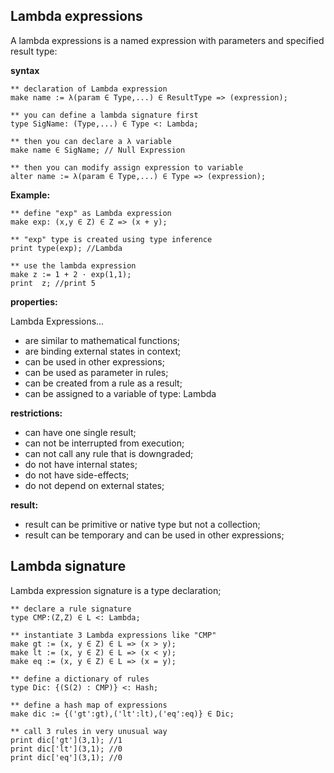 ## Lambda expressions

A lambda expressions is a named expression with parameters and specified result type:

**syntax**

```
** declaration of Lambda expression
make name := λ(param ∈ Type,...) ∈ ResultType => (expression);
```

```
** you can define a lambda signature first
type SigName: (Type,...) ∈ Type <: Lambda;

** then you can declare a λ variable
make name ∈ SigName; // Null Expression

** then you can modify assign expression to variable
alter name := λ(param ∈ Type,...) ∈ Type => (expression);
```

**Example:** 

```
** define "exp" as Lambda expression
make exp: (x,y ∈ Z) ∈ Z => (x + y);

** "exp" type is created using type inference
print type(exp); //Lambda

** use the lambda expression
make z := 1 + 2 · exp(1,1); 
print  z; //print 5
```

**properties:**

Lambda Expressions...
* are similar to mathematical functions;
* are binding external states in context;
* can be used in other expressions;
* can be used as parameter in rules;
* can be created from a rule as a result;
* can be assigned to a variable of type: Lambda

**restrictions:**
* can have one single result;
* can not be interrupted from execution;
* can not call any rule that is downgraded;
* do not have internal states;
* do not have side-effects;
* do not depend on external states;

**result:**
* result can be primitive or native type but not a collection;
* result can be temporary and can be used in other expressions;

## Lambda signature

Lambda expression signature is a type declaration;

```
** declare a rule signature
type CMP:(Z,Z) ∈ L <: Lambda;

** instantiate 3 Lambda expressions like "CMP"
make gt := (x, y ∈ Z) ∈ L => (x > y);
make lt := (x, y ∈ Z) ∈ L => (x < y);
make eq := (x, y ∈ Z) ∈ L => (x = y);

** define a dictionary of rules
type Dic: {(S(2) : CMP)} <: Hash;
 
** define a hash map of expressions
make dic := {('gt':gt),('lt':lt),('eq':eq)} ∈ Dic;

** call 3 rules in very unusual way
print dic['gt'](3,1); //1
print dic['lt'](3,1); //0
print dic['eq'](3,1); //0

```
